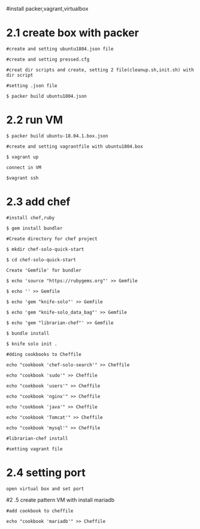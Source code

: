 #install packer,vagrant,virtualbox

# 2.1 create box with packer

	#create and setting ubuntu1804.json file

	#create and setting pressed.cfg
	
	#creat dir scripts and create, setting 2 file(cleanup.sh,init.sh) with dir script
	
	#setting .json file
	
	$ packer build ubuntu1804.json

# 2.2 run VM

	$ packer build ubuntu-18.04.1.box.json
	
	#create and setting vagrantfile with ubuntu1804.box
	
	$ vagrant up
	
	connect in VM
	
	$vagrant ssh

# 2.3 add chef 
	#install chef,ruby
	
	$ gem install bundler
	
	#Create directory for chef project
	
	$ mkdir chef-solo-quick-start
	
	$ cd chef-solo-quick-start
	
	Create 'Gemfile' for bundler
	
	$ echo 'source "https://rubygems.org"' >> Gemfile
	
	$ echo '' >> Gemfile
	
	$ echo 'gem "knife-solo"' >> Gemfile
	
	$ echo 'gem "knife-solo_data_bag"' >> Gemfile
	
	$ echo 'gem "librarian-chef"' >> Gemfile
	
	$ bundle install
	
	$ knife solo init .
	
	#dding cookbooks to Cheffile
	
	echo "cookbook 'chef-solo-search'" >> Cheffile
	
	echo "cookbook 'sudo'" >> Cheffile
	
	echo "cookbook 'users'" >> Cheffile
	
	echo "cookbook 'nginx'" >> Cheffile
	
	echo "cookbook 'java'" >> Cheffile
	
	echo "cookbook 'Tomcat'" >> Cheffile
	
	echo "cookbook 'mysql'" >> Cheffile
	
	#librarian-chef install
	
	#setting vagrant file

# 2.4 setting port

	open virtual box and set port

#2 .5 create pattern VM with install mariadb

	#add cookbook to cheffile
	
	echo "cookbook 'mariadb'" >> Cheffile
